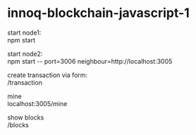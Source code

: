 # innoq-blockchain-javascript-1
start node1:  
npm start

start node2:   
npm start -- port=3006 neighbour=http://localhost:3005

create transaction via form:  
/transaction

mine  
localhost:3005/mine

show blocks  
/blocks
